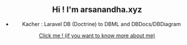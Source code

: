 <div style="text-align:center">
    <h2>Hi ! I'm arsanandha.xyz</h2>
    <ul>
        <li>Kacher : Laravel DB (Doctrine) to DBML and DBDocs/DBDiagram</li>
    </ul>
    <a href="https://arsanandha.xyz/about">Click me ! (if you want to know more about me)</a>
</div>
